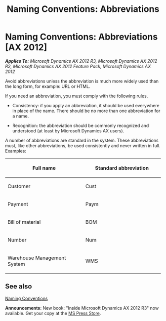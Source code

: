 ﻿---
title: 'Naming Conventions: Abbreviations'
TOCTitle: Abbreviations
ms:assetid: 322c9080-3dec-4c8c-943a-b822a29ca632
ms:mtpsurl: https://msdn.microsoft.com/en-us/library/Aa635538(v=AX.60)
ms:contentKeyID: 35241991
ms.date: 05/18/2015
mtps_version: v=AX.60
---

# Naming Conventions: Abbreviations [AX 2012]


_**Applies To:** Microsoft Dynamics AX 2012 R3, Microsoft Dynamics AX 2012 R2, Microsoft Dynamics AX 2012 Feature Pack, Microsoft Dynamics AX 2012_

Avoid abbreviations unless the abbreviation is much more widely used than the long form, for example: URL or HTML.

If you need an abbreviation, you must comply with the following rules.

  - Consistency: if you apply an abbreviation, it should be used everywhere in place of the name. There should be no more than one abbreviation for a name.

  - Recognition: the abbreviation should be commonly recognized and understood (at least by Microsoft Dynamics AX users).

A number of abbreviations are standard in the system. These abbreviations must, like other abbreviations, be used consistently and never written in full. Examples:

<table>
<colgroup>
<col style="width: 50%" />
<col style="width: 50%" />
</colgroup>
<thead>
<tr class="header">
<th><p>Full name</p></th>
<th><p>Standard abbreviation</p></th>
</tr>
</thead>
<tbody>
<tr class="odd">
<td><p>Customer</p></td>
<td><p>Cust</p></td>
</tr>
<tr class="even">
<td><p>Payment</p></td>
<td><p>Paym</p></td>
</tr>
<tr class="odd">
<td><p>Bill of material</p></td>
<td><p>BOM</p></td>
</tr>
<tr class="even">
<td><p>Number</p></td>
<td><p>Num</p></td>
</tr>
<tr class="odd">
<td><p>Warehouse Management System</p></td>
<td><p>WMS</p></td>
</tr>
</tbody>
</table>


## See also

[Naming Conventions](naming-conventions.md)

  
**Announcements:** New book: "Inside Microsoft Dynamics AX 2012 R3" now available. Get your copy at the [MS Press Store](https://www.microsoftpressstore.com/store/inside-microsoft-dynamics-ax-2012-r3-9780735685109).

